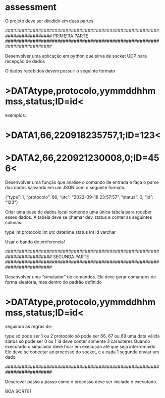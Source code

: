 # assessment
O projeto deve ser dividido em duas partes.

#########################################################################
PRIMEIRA PARTE
#########################################################################

Desenvolver uma aplicação em python que sirva de socket UDP para recepção de dados

O dados recebidos devem possuir o seguinte formato

# >DATAtype,protocolo,yymmddhhmmss,status;ID=id<

exemplos: 
# >DATA1,66,220918235757,1;ID=123<
# >DATA2,66,220921230008,0;ID=456<

Desenvolver uma função que analise o comando de entrada e faça o parse dos dados salvando em um JSON com o seguinte formato:

{“type”: 1, “protocolo”: 66, “utc”: “2022-09-18 23:57:57”, “status”: 0, “id”: “123”}

Criar uma base de dados local contendo uma única tabela para receber esses dados. A tabela deve se chamar dev_status e conter as seguintes colunas:

type int
protocolo int
utc datetime
status int
id varchar

Usar o bando de preferencia!

#########################################################################
SEGUNDA PARTE
#########################################################################

Desenvolver uma “simulador” de comandos. Ele deve gerar comandos de forma aleatória, mas dentro do padrão definido

# >DATAtype,protocolo,yymmddhhmmss,status;ID=id<

seguindo as regras de:

type só pode ser 1 ou 2
protocolo só pode ser 66, 67 ou 68
uma data válida
status só pode ser 0 ou 1
id deve conter somente 3 caracteres
Quando executado o simulador deve ficar em execução até que seja interrompido 
Ele deve se conectar ao processo do socket, e a cada 1 segunda enviar um dado 

#########################################################################

Descrever passo a passo como o processo deve ser iniciado e executado.

BOA SORTE!
